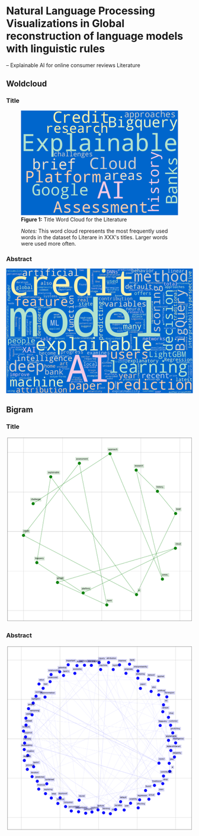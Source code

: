 
# Natural Language Processing Visualizations in Global reconstruction of language models with linguistic rules 
– Explainable AI for online consumer reviews Literature

## Woldcloud

### Title

<figure>
    <img src="./title_wordcloud.png" alt="Title Word Cloud">
    <figcaption><strong>Figure 1:</strong> Title Word Cloud for the Literature</figcaption>
    <p><em>Notes:</em> This word cloud represents the most frequently used words in the dataset fo Literare in XXX's titles. Larger words were used more often.</p>
</figure>


### Abstract

<img src="abstract_wordcould.png" alt="Abstract Word Cloud">


## Bigram 



### Title
![Title Word Cloud](title_bigram.png)

###  Abstract

<img src="abstract_bigram.png" alt="Abstract Word Cloud">
